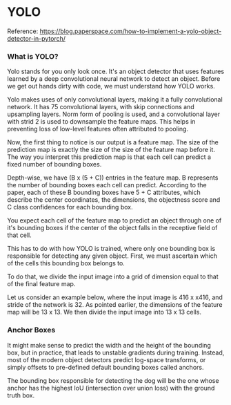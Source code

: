 # YOLO

Reference: https://blog.paperspace.com/how-to-implement-a-yolo-object-detector-in-pytorch/

### What is YOLO?

Yolo stands for you only look once. It's an object detector that uses features learned by a deep convolutional neural network to detect an object. Before we get out hands dirty with code, we must understand how YOLO works.

Yolo makes uses of only convolutional layers, making it a fully convolutional network. It has 75 convolutional layers, with skip connections and upsampling layers. Norm form of pooling is used, and a convolutional layer with strid 2 is used to downsample the feature maps. This helps in preventing loss of low-level features often attributed to pooling.

Now, the first thing to notice is our output is a feature map. The size of the prediction map is exactly the size of the size of the feature map before it. The way you interpret this prediction map is that each cell can predict a fixed number of bounding boxes.

Depth-wise, we have (B x (5 + C)) entries in the feature map. B represents the number of bounding boxes each cell can predict. According to the paper, each of these B bounding boxes have 5 + C attributes, which describe the center coordinates, the dimensions, the objectness score and C class confidences for each bounding box.

You expect each cell of the feature map to predict an object through one of it's bounding boxes if the center of the object falls in the receptive field of that cell.

This has to do with how YOLO is trained, where only one bounding box is responsible for detecting any given object. First, we must ascertain which of the cells this bounding box belongs to.

To do that, we divide the input image into a grid of dimension equal to that of the final feature map.

Let us consider an example below, where the input image is 416 x x416, and stride of the network is 32. As pointed earlier, the dimensions of the feature map will be 13 x 13. We then divide the input image into 13 x 13 cells.

### Anchor Boxes

It might make sense to predict the width and the height of the bounding box, but in practice, that leads to unstable gradients during training. Instead, most of the modern object detectors predict log-space transforms, or simply offsets to pre-defined default bounding boxes called anchors.

The bounding box responsible for detecting the dog will be the one whose anchor has the highest IoU (intersection over union loss) with the ground truth box.
